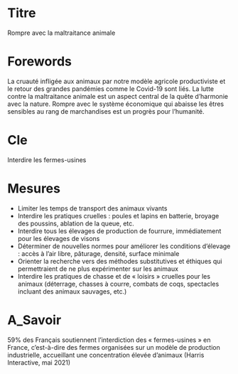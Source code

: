 # Titre
Rompre avec la maltraitance animale

# Forewords
La cruauté infligée aux animaux par notre modèle agricole productiviste et le retour des grandes pandémies comme le Covid-19 sont liés. La lutte contre la maltraitance animale est un aspect central de la quête d’harmonie avec la nature. Rompre avec le système économique qui abaisse les êtres sensibles au rang de marchandises est un progrès pour l’humanité.

# Cle
Interdire les fermes-usines

# Mesures
* Limiter les temps de transport des animaux vivants
* Interdire les pratiques cruelles : poules et lapins en batterie, broyage des poussins, ablation de la queue, etc.
* Interdire tous les élevages de production de fourrure, immédiatement pour les élevages de visons
* Déterminer de nouvelles normes pour améliorer les conditions d’élevage : accès à l’air libre, pâturage, densité, surface minimale
* Orienter la recherche vers des méthodes substitutives et éthiques qui permettraient de ne plus expérimenter sur les animaux
* Interdire les pratiques de chasse et de « loisirs » cruelles pour les animaux (déterrage, chasses à courre, combats de coqs, spectacles incluant des animaux sauvages, etc.)


# A_Savoir
59% des Français soutiennent l’interdiction des « fermes-usines » en France, c’est-à-dire des fermes organisées sur un modèle de production industrielle, accueillant une concentration élevée d’animaux (Harris Interactive, mai 2021)